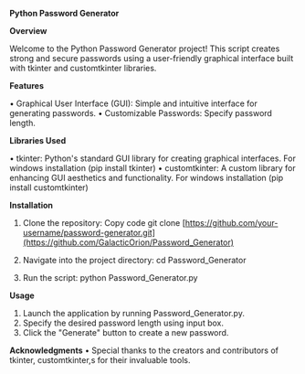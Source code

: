 **Python Password Generator**

**Overview**

Welcome to the Python Password Generator project! This script creates strong and secure passwords using a user-friendly graphical interface built with tkinter and customtkinter libraries. 

**Features**

•	Graphical User Interface (GUI): Simple and intuitive interface for generating passwords.
•	Customizable Passwords: Specify password length.


**Libraries Used**

•	tkinter: Python's standard GUI library for creating graphical interfaces. For windows installation (pip install tkinter)
•	customtkinter: A custom library for enhancing GUI aesthetics and functionality. For windows installation (pip install customtkinter)

**Installation**

1.	Clone the repository:
Copy code
git clone [https://github.com/your-username/password-generator.git](https://github.com/GalacticOrion/Password_Generator)

2.	Navigate into the project directory:
cd Password_Generator

3.	Run the script:
python Password_Generator.py

**Usage**
1.	Launch the application by running Password_Generator.py.
2.	Specify the desired password length using input box.
3.	Click the "Generate" button to create a new password.


**Acknowledgments**
•	Special thanks to the creators and contributors of tkinter, customtkinter,s for their invaluable tools.

